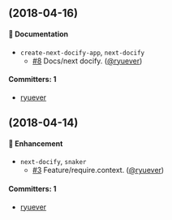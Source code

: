 ## (2018-04-16)

#### :memo: Documentation
* `create-next-docify-app`, `next-docify`
  * [#8](https://github.com/ryuever/next-docify/pull/8) Docs/next docify. ([@ryuever](https://github.com/ryuever))

#### Committers: 1
- [ryuever](https://github.com/ryuever)

## (2018-04-14)

#### :nail_care: Enhancement
* `next-docify`, `snaker`
  * [#3](https://github.com/ryuever/next-docify/pull/3) Feature/require.context. ([@ryuever](https://github.com/ryuever))

#### Committers: 1
- [ryuever](https://github.com/ryuever)